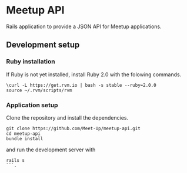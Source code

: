 # Meetup API

Rails application to provide a JSON API for Meetup applications.

## Development setup

### Ruby installation

If Ruby is not yet installed, install Ruby 2.0 with the folowing commands.

```
\curl -L https://get.rvm.io | bash -s stable --ruby=2.0.0
source ~/.rvm/scripts/rvm
```

### Application setup

Clone the repository and install the dependencies.

```
git clone https://github.com/Meet-Up/meetup-api.git
cd meetup-api
bundle install
```

and run the development server with

```
rails s
```.
